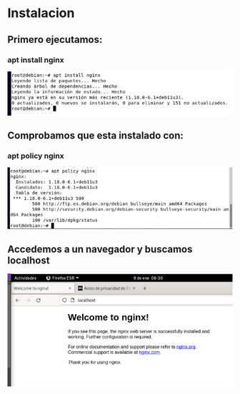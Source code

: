 # Instalacion 
## Primero ejecutamos:
### apt install nginx
![a](https://github.com/1804marcos/nginx/blob/main/imagenes/aptinstal.PNG)
## Comprobamos que esta instalado con:
### apt policy nginx
![a](https://github.com/1804marcos/nginx/blob/main/imagenes/Captura%20desde%202023-01-09%2008-27-34.png)
## Accedemos a un navegador y buscamos localhost
![a](https://github.com/1804marcos/nginx/blob/main/imagenes/Captura%20desde%202023-01-09%2008-30-18.png)
